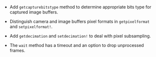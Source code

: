 - Add `getcapturebitstype` method to determine appropriate bits type for
  captured image buffers.

- Distinguish camera and image buffers pixel formats in `getpixelformat` and
  `setpixelformat!`.

- Add `getdecimation` and `setdecimation!` to deal with pixel subsampling.

- The `wait` method has a timeout and an option to drop unprocessed frames.
